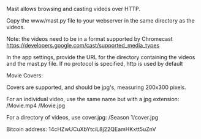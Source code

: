 Mast allows browsing and casting videos over HTTP.

Copy the www/mast.py file to your webserver in the same directory as the videos.

Note: the videos need to be in a format supported by Chromecast
https://developers.google.com/cast/supported_media_types

In the app settings, provide the URL for the directory containing the videos
and the mast.py file. If no protocol is specified, http is used by default

Movie Covers:

Covers are supported, and should be jpg's, measuring 200x300 pixels.

For an individual video, use the same name but with a jpg extension:
/Movie.mp4
/Movie.jpg

For a directory of videos, use cover.jpg:
/Season 1/cover.jpg

Bitcoin address: 14cHZwUCuXbYtciL8j22QEamHKxtt5uZnV


